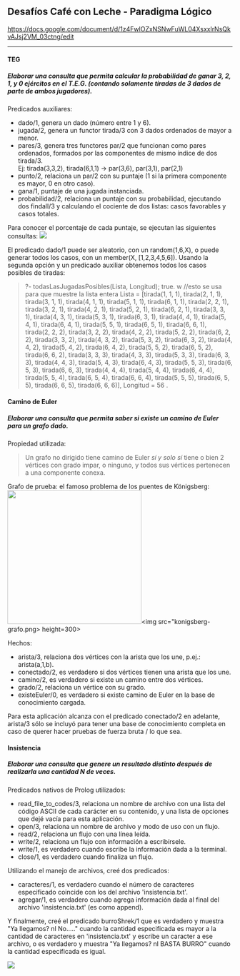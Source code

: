 ## Desafíos Café con Leche - Paradigma Lógico

https://docs.google.com/document/d/1z4FwlOZxNSNwFuWL04XsxxlrNsQkvAJsj2VM_03ctng/edit

---

#### TEG

##### Elaborar una consulta que permita calcular la probabilidad de ganar 3, 2, 1, y 0 ejércitos en el T.E.G. (contando solamente tiradas de 3 dados de parte de ambos jugadores).

Predicados auxiliares:
- dado/1, genera un dado (número entre 1 y 6).
- jugada/2, genera un functor tirada/3 con 3 dados ordenados de mayor a menor.
- pares/3, genera tres functores par/2 que funcionan como pares ordenados, formados por las componentes de mismo índice de dos tirada/3.  
Ej: tirada(3,3,2), tirada(6,1,1) -> par(3,6), par(3,1), par(2,1)
- punto/2, relaciona un par/2 con su puntaje (1 si la primera componente es mayor, 0 en otro caso).
- gana/1, puntaje de una jugada instanciada.
- probabilidad/2, relaciona un puntaje con su probabilidad, ejecutando dos findall/3 y calculando el cociente de dos listas: casos favorables y casos totales.

Para conocer el porcentaje de cada puntaje, se ejecutan las siguientes consultas:
<img src="teg.PNG">

El predicado dado/1 puede ser aleatorio, con un random(1,6,X), o puede generar todos los casos, con un member(X, [1,2,3,4,5,6]).
Usando la segunda opción y un predicado auxiliar obtenemos todos los casos posibles de tiradas:

> ?- todasLasJugadasPosibles(Lista, Longitud); true.
> w //esto se usa para que muestre la lista entera
> Lista = [tirada(1, 1, 1), tirada(2, 1, 1), tirada(3, 1, 1), tirada(4, 1, 1), tirada(5, 1, 1), tirada(6, 1, 1), tirada(2, 2, 1), tirada(3, 2, 1), tirada(4, 2, 1), tirada(5, 2, 1), tirada(6, 2, 1), tirada(3, 3, 1), tirada(4, 3, 1), tirada(5, 3, 1), tirada(6, 3, 1), tirada(4, 4, 1), tirada(5, 4, 1), tirada(6, 4, 1), tirada(5, 5, 1), tirada(6, 5, 1), tirada(6, 6, 1), tirada(2, 2, 2), tirada(3, 2, 2), tirada(4, 2, 2), tirada(5, 2, 2), tirada(6, 2, 2), tirada(3, 3, 2), tirada(4, 3, 2), tirada(5, 3, 2), tirada(6, 3, 2), tirada(4, 4, 2), tirada(5, 4, 2), tirada(6, 4, 2), tirada(5, 5, 2), tirada(6, 5, 2), tirada(6, 6, 2), tirada(3, 3, 3), tirada(4, 3, 3), tirada(5, 3, 3), tirada(6, 3, 3), tirada(4, 4, 3), tirada(5, 4, 3), tirada(6, 4, 3), tirada(5, 5, 3), tirada(6, 5, 3), tirada(6, 6, 3), tirada(4, 4, 4), tirada(5, 4, 4), tirada(6, 4, 4), tirada(5, 5, 4), tirada(6, 5, 4), tirada(6, 6, 4), tirada(5, 5, 5), tirada(6, 5, 5), tirada(6, 6, 5), tirada(6, 6, 6)],
Longitud = 56 .

#### Camino de Euler

##### Elaborar una consulta que permita saber si existe un camino de Euler para un grafo dado.

Propiedad utilizada:  
> Un grafo no dirigido tiene camino de Euler *sí y solo sí* tiene o bien 2 vértices con grado impar, o ninguno, y todos sus vértices pertenecen a una componente conexa.

Grafo de prueba: el famoso problema de los puentes de Königsberg:  
<img src="konigsberg.png" height=300><img src="konigsberg-grafo.png> height=300>

Hechos:
- arista/3, relaciona dos vértices con la arista que los une, p.ej.: arista(a,1,b).
- conectado/2, es verdadero si dos vértices tienen una arista que los une.
- camino/2, es verdadero si existe un camino entre dos vértices.
- grado/2, relaciona un vértice con su grado.
- existeEuler/0, es verdadero si existe camino de Euler en la base de conocimiento cargada.

Para esta aplicación alcanza con el predicado conectado/2 en adelante, arista/3 sólo se incluyó para tener una base de conocimiento completa en caso de querer hacer pruebas de fuerza bruta / lo que sea.

#### Insistencia

##### Elaborar una consulta que genere un resultado distinto después de realizarla una cantidad N de veces.

Predicados nativos de Prolog utilizados:
- read_file_to_codes/3, relaciona un nombre de archivo con una lista del código ASCII de cada carácter en su contenido, y una lista de opciones que dejé vacía para esta aplicación.
- open/3, relaciona un nombre de archivo y modo de uso con un flujo.
- read/2, relaciona un flujo con una línea leída.
- write/2, relaciona un flujo con información a escribírsele.
- write/1, es verdadero cuando escribe la información dada a la terminal.
- close/1, es verdadero cuando finaliza un flujo.

Utilizando el manejo de archivos, creé dos predicados:
- caracteres/1, es verdadero cuando el número de caracteres especificado coincide con los del archivo 'insistencia.txt'.
- agregar/1, es verdadero cuando agrega información dada al final del archivo 'insistencia.txt' (es como append).

Y finalmente, creé el predicado burroShrek/1 que es verdadero y muestra "Ya llegamos? nl No....." cuando la cantidad especificada es mayor a la cantidad de caracteres en 'insistencia.txt' y escribe un caracter a ese archivo, o es verdadero y muestra "Ya llegamos? nl BASTA BURRO" cuando la cantidad especificada es igual.

<img src="burro.PNG">